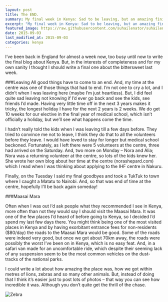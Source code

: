```yaml
---
layout: post
title: The END.
summary: My final week in Kenya: Sad to be leaving, but an amazing finish
excerpt: "My final week in Kenya: Sad to be leaving, but an amazing finish"
featured_image: https://raw.githubusercontent.com/suhailenator/suhailenator.github.io/master/images/11.jpg
date: 2015-09-03
last_modified_at: 2015-09-03
categories: kenya
---
```


I’ve been back in England for almost a week now, too busy until now to write the final blog about Kenya. But, in the interests of completeness and for my own sanity I thought I should write a final one about the bittersweet last week. 

###Leaving
All good things have to come to an end. And, my time at the centre was one of those things that had to end. I’m not one to cry a lot, and I didn’t when I was leaving here (maybe I’m just heartless). But, I did feel quite sad leaving not knowing if I’d ever go back and see the kids, see friends I’d made. Having very little time off in the next 3 years makes it tricky, the longest holiday I have for the next 2 years is 2 weeks. We do get 10 weeks for our elective in the final year of medical school, which isn’t officially a holiday, but we’ll see what happens come the time. 

I hadn’t really told the kids when I was leaving till a few days before. They tried to convince me not to leave, I think they do that to all the volunteers before they leave. I would have loved to stay for longer but medical school beckoned. Fortunately, as I left there were 5 volunteers at the centre, three had arrived on the Saturday. And, two more on Monday – Nora and Alia; Nora was a returning volunteer at the centre, so lots of the kids knew her. She wrote her own blog about her time at the centre (norashepard.com) which I read when I was thinking about applying to the IHF centre in Nakuru. 

Finally, on the Tuesday I said my final goodbyes and took a TukTuk to town where I caught a Matatu to Nairobi. And, so that was end of time at the centre, hopefully I’ll be back again someday! 

###Maasai Mara

Often when I was out I’d ask people what they recommended I see in Kenya, more often than not they would say I should visit the Maasai Mara. It was one of the few places I’d heard of before going to Kenya, so I decided I’d spend my last few days there. You might think being one of the most visited places in Kenya and by having exorbitant entrance fees for non-residents ($80/day) the roads to the Maasai Mara would be good. Some of the roads were indeed very good, but once we got about 70km away, the roads were possibly the worst I’ve been on in Kenya, which is no easy feat. And, in a safari van made for an uncomfortable ride, which despite their seeming lack of any suspension seem to be the most common vehicles on the dust-tracks of the national parks. 

I could write a lot about how amazing the place was, how we got within metres of lions, zebras and so many other animals. But, instead of doing that I think it’s easier just to post lots of photos – that way you can see how incredible it was. Although you don’t quite get the thrill of the chase. 

![Zebra](https://raw.githubusercontent.com/suhailenator/suhailenator.github.io/master/images/14.jpg)